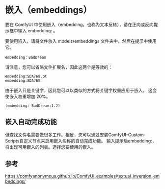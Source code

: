 # 嵌入（embeddings）


要在 ComfyUI 中使用嵌入（embedding，也称为文本反转），请在正向或反向提示框中输入 embedding: 。


要使用嵌入，请将文件放入 models/embeddings 文件夹中，然后在提示中使用它。  


```
embedding：BadDream
```


请注意，您可以省略文件扩展名，因此这两个是等效的：


```
embedding:SDA768.pt
embedding:SDA768
```

由于嵌入只是关键字，因此您可以以类似的方式将关键字权重应用于嵌入。
这会使嵌入权重增加 20%。

```
(embedding: BadDream:1.2)
```




## 嵌入自动完成功能


但查找文件名需要做很多工作。相反，您可以通过安装ComfyUI-Custom-Scripts自定义节点来启用嵌入名称的自动完成功能。
输入提示后embedding:，将出现可用嵌入的列表。选择您要使用的嵌入。




## 参考

https://comfyanonymous.github.io/ComfyUI_examples/textual_inversion_embeddings/
